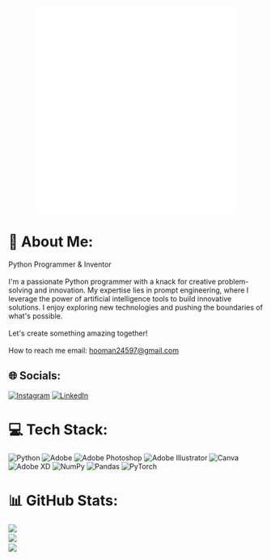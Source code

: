 <div align='center'>
  <img src='./TOW png.png' width='400px'>
</div>

# 💫 About Me:
Python Programmer & Inventor<br><br>I'm a passionate Python programmer with a knack for creative problem-solving and innovation. My expertise lies in prompt engineering, where I leverage the power of artificial intelligence tools to build innovative solutions. I enjoy exploring new technologies and pushing the boundaries of what's possible.<br><br>Let's create something amazing together!<br><br>How to reach me email: hooman24597@gmail.com


## 🌐 Socials:
[![Instagram](https://img.shields.io/badge/Instagram-%23E4405F.svg?logo=Instagram&logoColor=white)](https://instagram.com/thehooman245) [![LinkedIn](https://img.shields.io/badge/LinkedIn-%230077B5.svg?logo=linkedin&logoColor=white)](https://linkedin.com/in/hooman-farokhi/) 

# 💻 Tech Stack:
![Python](https://img.shields.io/badge/python-3670A0?style=for-the-badge&logo=python&logoColor=ffdd54) ![Adobe](https://img.shields.io/badge/adobe-%23FF0000.svg?style=for-the-badge&logo=adobe&logoColor=white) ![Adobe Photoshop](https://img.shields.io/badge/adobe%20photoshop-%2331A8FF.svg?style=for-the-badge&logo=adobe%20photoshop&logoColor=white) ![Adobe Illustrator](https://img.shields.io/badge/adobe%20illustrator-%23FF9A00.svg?style=for-the-badge&logo=adobe%20illustrator&logoColor=white) ![Canva](https://img.shields.io/badge/Canva-%2300C4CC.svg?style=for-the-badge&logo=Canva&logoColor=white) ![Adobe XD](https://img.shields.io/badge/Adobe%20XD-470137?style=for-the-badge&logo=Adobe%20XD&logoColor=#FF61F6) ![NumPy](https://img.shields.io/badge/numpy-%23013243.svg?style=for-the-badge&logo=numpy&logoColor=white) ![Pandas](https://img.shields.io/badge/pandas-%23150458.svg?style=for-the-badge&logo=pandas&logoColor=white) ![PyTorch](https://img.shields.io/badge/PyTorch-%23EE4C2C.svg?style=for-the-badge&logo=PyTorch&logoColor=white)
# 📊 GitHub Stats:
![](https://github-readme-stats.vercel.app/api?username=Hooman245&theme=dark&hide_border=false&include_all_commits=true&count_private=false)<br/>
![](https://github-readme-streak-stats.herokuapp.com/?user=Hooman245&theme=dark&hide_border=false)<br/>
![](https://github-readme-stats.vercel.app/api/top-langs/?username=Hooman245&theme=dark&hide_border=false&include_all_commits=true&count_private=false&layout=compact)

<!-- Proudly created with GPRM ( https://gprm.itsvg.in ) -->
